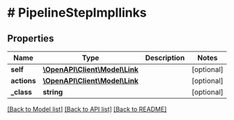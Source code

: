 # # PipelineStepImpllinks

## Properties

Name | Type | Description | Notes
------------ | ------------- | ------------- | -------------
**self** | [**\OpenAPI\Client\Model\Link**](Link.md) |  | [optional]
**actions** | [**\OpenAPI\Client\Model\Link**](Link.md) |  | [optional]
**_class** | **string** |  | [optional]

[[Back to Model list]](../../README.md#models) [[Back to API list]](../../README.md#endpoints) [[Back to README]](../../README.md)
